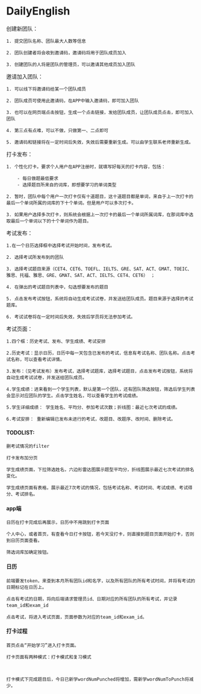 # DailyEnglish
创建新团队：

    1. 提交团队名称、团队最大人数等信息

    2. 团队创建者将会收到邀请码，邀请码将用于团队成员加入

    3. 创建团队的人将是团队的管理员，可以邀请其他成员加入团队

邀请加入团队：

    1. 可以线下将邀请码给某一个团队成员

    2. 团队成员可使用此邀请码，在APP中输入邀请码，即可加入团队

    3. 也可以在网页端点击按钮，生成一个点击链接，发给团队成员，让团队成员点击，即可加入团队

    4. 第三点有点难，可以不做，只做第一、二点即可

    5. 邀请码和链接将在一定时间后失效，失效后需要重新生成。可以由学生联系老师重新生成。
打卡发布：

    1. 个性化打卡。要求个人用户在APP注册时，就填写好每天的打卡内容，包括：

        - 每日做题最低要求
        - 选择题目所来自的词库，即想要学习的单词类型
        
    2. 暂时，团队中每个用户一次打卡仅有十道题目，这十道题目都是单词，来自于上一次打卡的最后一个单词所属的词库的下十个单词。但是用户可以多次打卡。

    3. 如果用户选择多次打卡，则系统会根据上一次打卡的最后一个单词所属词库，在那词库中选取最后一个单词以下的十个单词作为题目。

考试发布： 

    1.在一个日历选择框中选择考试开始时间，发布考试。
    
    2. 选择考试所发布到的团队

    3. 选择考试题目来源（CET4、CET6、TOEFL、IELTS、GRE、SAT、ACT、GMAT、TOEIC、雅思、托福、雅思、GRE、GMAT、SAT、ACT、IELTS、CET4、CET6） ；

    4. 在弹出的考试题目列表中，勾选想要发布的题目
 
    5. 点击发布考试按钮，系统将自动生成考试试卷，并发送给团队成员。题目来源于选择的考试题库。

    6. 考试试卷将在一定时间后失效，失效后学员将无法参加考试。

考试页面：

    1.四个框：历史考试、发布、学生成绩、考试安排

    2.历史考试：显示日历，日历中每一天包含已发布的考试，信息有考试名称、团队名称。点击考试名称，可以查看考试详情。

    3.发布：（见考试发布）发布考试，选择考试题库，选择考试题目，点击发布考试按钮，系统将自动生成考试试卷，并发送给团队成员。

    4.学生成绩：进来看到一个学生列表，默认是第一个团队，还有团队筛选按钮，筛选后学生列表会显示对应团队的学生。点击学生姓名，可以查看学生的考试成绩。

    5.学生详细成绩： 学生姓名、平均分、参加考试次数；折线图：最近七次考试的成绩。

    6.考试安排： 重新编辑已发布未进行的考试，改题目、改题序、改时间、删除考试。

#### TODOLIST:
    删考试情况的filter

    打卡发布加分页

    学生成绩页面，下拉筛选姓名，六边形雷达图展示题型平均分，折线图展示最近七次考试的排名变化。

    学生成绩页面有表格，展示最近7次考试的情况，包括考试名称、考试时间、考试成绩、考试得分、考试排名。

#### app端

    日历在打卡完成后再展示，日历中不用跳到打卡页面

    个人中心，或者首页，有查看今日打卡按钮，若今天没打卡，则直接到题目页面开始打卡，否则到日历页面查看。

    筛选词库加确定按钮。

#### 日历

    前端要发token，来查到本月所有团队id和名字，以及所有团队的所有考试时间，并将有考试的日期标记在日历上。

    点击有考试的日期，将向后端请求管理员id、日期对应的所有团队的所有考试，并记录team_id和exam_id

    点击考试，将进入考试页面，页面参数为对应的team_id和exam_id。

#### 打卡过程
    首页点击“开始学习”进入打卡页面。

    打卡页面有两种模式：打卡模式和复习模式 



    打卡模式下完成题目后，今日已新学wordNumPunched将增加，需新学wordNumToPunch将减少。